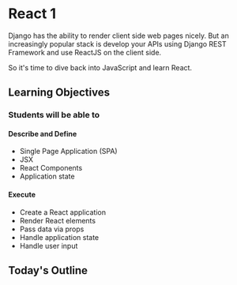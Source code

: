 # React 1

Django has the ability to render client side web pages nicely. But an increasingly popular stack is develop your APIs using Django REST Framework and use ReactJS on the client side.

So it's time to dive back into JavaScript and learn React.

## Learning Objectives

### Students will be able to

#### Describe and Define

- Single Page Application (SPA)
- JSX
- React Components
- Application state

#### Execute

- Create a React application
- Render React elements
- Pass data via props
- Handle application state
- Handle user input

## Today's Outline

